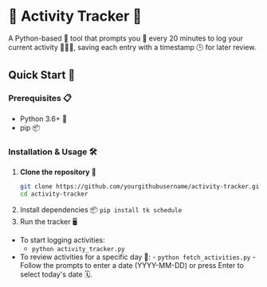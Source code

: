 # 📌 Activity Tracker 🚀

A Python-based 🐍 tool that prompts you 📣 every 20 minutes to log your current activity 🏃‍♂️💼, saving each entry with a timestamp 🕒 for later review.

## Quick Start 🏁

### Prerequisites 📋

- Python 3.6+ 🐍
- pip 📦

### Installation & Usage 🛠️

1. **Clone the repository** 📂
   ```sh
   git clone https://github.com/yourgithubusername/activity-tracker.git
   cd activity-tracker
   ```
2. Install dependencies 📦
`pip install tk schedule`
3. Run the tracker 🖥️
- To start logging activities:
	- `python activity_tracker.py`
- To review activities for a specific day 📆:
        - `python fetch_activities.py`
        - Follow the prompts to enter a date (YYYY-MM-DD) or press Enter to select today's date 🗓️.
